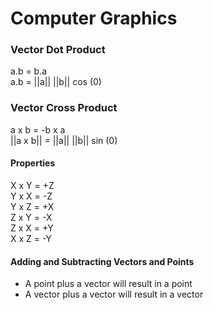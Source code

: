 # Computer Graphics  
### Vector Dot Product  
  a.b = b.a  
  a.b = ||a|| ||b|| cos (0)  
  
### Vector Cross Product  
  a x b = -b x a  
  ||a x b|| = ||a|| ||b|| sin (0)  
  
#### Properties  
  X x Y = +Z  
  Y x X = -Z  
  Y x Z = +X  
  Z x Y = -X  
  Z x X = +Y  
  X x Z = -Y  
  
#### Adding and Subtracting Vectors and Points
*  A point plus a vector will result in a point
*  A vector plus a vector will result in a vector
